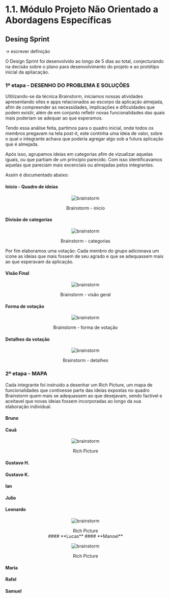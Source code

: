 # 1.1. Módulo Projeto Não Orientado a Abordagens Específicas

## Desing Sprint
-> escrever definição

O Design Sprint foi desenvolvido ao longo de 5 dias ao total, conjecturando na decisão sobre o plano para desenvolvimento do projeto e ao protótipo inicial da apliacação.

### 1º etapa -  DESENHO DO PROBLEMA E SOLUÇÕES
Ultilizando-se da técnica Brainstorm, iniciamos nossas atividades apresentando sites e apps relacionados ao escorpo da aplicação almejada, afim de compreender as necessidades, implicações e dificuldades que podem existir, além de em conjunto refletir novas funcionalidades das quais mais poderiam se adequar ao que esperamos.

Tendo essa análise feita, partimos para o quadro inicial, onde todos os membros pregavam na tela post-it, este continha uma ideia de valor, sobre o qual o integrante achava que poderia agregar algo sob a futura aplicação que é almejada.

Após isso, agrupamos ideias em categorias afim de vizualizar aquelas iguais, ou que partiam de um principio parecido. Com isso identificavamos aquelas que pareciam mais excenciais ou almejadas pelos integrantes.

Assim é documentado abaixo:

<!-- tabs:start -->

#### **Inicio - Quadro de ideias**

<figure align="center">

![brainstorm](../assets/brainstorm1.jpeg)
  <figcaption>Brainstorm - inicio</figcaption>
</figure>

#### **Divisão de categorias**

<figure align="center">

  ![brainstorm](../assets/brainstorm_categoria.jpeg)
  <figcaption>Brainstorm - categorias</figcaption>
</figure>

<!-- tabs:end -->

Por fim elaboramos uma votação: Cada membro do grupo adicionava um icone as ideias que mais fossem de seu agrado e que se adequassem mais ao que esperavam da aplicação.
<!-- tabs:start -->

#### **Visão Final**

<figure align="center">

  ![brainstorm](../assets/brainstorm1_votacao.jpeg)
  <figcaption>Brainstorm - visão geral</figcaption>
</figure>

#### **Forma de votação**
<figure align="center">


  ![brainstorm](../assets/brainstorm_icones.jpeg)
  <figcaption>Brainstorm - forma de votação</figcaption>
</figure>


#### **Detalhes da votação**

<figure align="center">

  ![brainstorm](../assets/brainstorm_detalhado.jpeg)
  <figcaption>Brainstorm - detalhes</figcaption>
</figure>

<!-- tabs:end -->

### 2º etapa - MAPA
Cada integrante foi instruido a desenhar um Rich Picture, um mapa de funcionalidades que contivesse parte das ideias expostas no quadro Brainstorm quem mais se adequassem ao que desejavam, sendo factível e aceitavel que novas ideias fossem incorporadas ao longo da sua elaboração individual.


<!-- tabs:start -->
#### **Bruno**
#### **Cauã**

<figure align="center">

  ![brainstorm](../assets/RichPictureCauaMatheus.jpeg)
  <figcaption>Rich Picture</figcaption>
</figure>

#### **Gustavo H.**
#### **Gustavo K.**
#### **Ian**
#### **Julio**
#### **Leonardo**

<figure align="center">

  ![brainstorm](../assets/RichPictureLeonardo.jpeg)
  <figcaption>Rich Picture</figcaption>
#### **Lucas**
#### **Manoel**
</figure>

<figure align="center">

  ![brainstorm](../assets/RichPictureManoel.jpeg)
  <figcaption>Rich Picture</figcaption>
</figure>

#### **Maria**
#### **Rafel**
#### **Samuel**



<!-- tabs:end -->